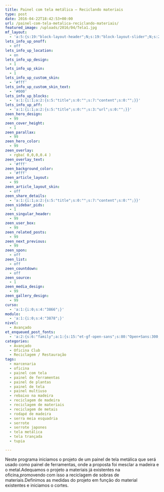 ```yaml
---
title: Painel com tela metálica – Reciclando materiais
type: post
date: 2016-04-22T18:42:53+00:00
url: /painel-com-tela-metalica-reciclando-materiais/
featured_image: /uploads/2016/04/Tela1.jpg
mf_layout:
  - 'a:5:{s:19:"block-layout-header";N;s:19:"block-layout-slider";N;s:22:"block-layout-structure";s:10:"full-width";s:25:"block-layout-left_sidebar";s:18:"users-page-sidebar";s:26:"block-layout-right_sidebar";s:18:"users-page-sidebar";}'
lets_info_up_onoff:
  - off
lets_info_up_location:
  - on
lets_info_up_design:
  - 1
lets_info_up_skin:
  - 1
lets_info_up_custom_skin:
  - '#fff'
lets_info_up_custom_skin_text:
  - '#000'
lets_info_up_blocks:
  - 'a:1:{i:1;a:2:{s:5:"title";s:0:"";s:7:"content";s:0:"";}}'
lets_info_up_aff:
  - 'a:1:{i:1;a:2:{s:5:"title";s:0:"";s:3:"url";s:0:"";}}'
zeen_hero_design:
  - 99
zeen_cover_height:
  - 1
zeen_parallax:
  - 99
zeen_hero_color:
  - 99
zeen_overlay:
  - rgba( 0,0,0,0.4 )
zeen_overlay_text:
  - '#fff'
zeen_background_color:
  - '#fff'
zeen_article_layout:
  - 99
zeen_article_layout_skin:
  - off
zeen_share_details:
  - 'a:1:{i:1;a:2:{s:5:"title";s:0:"";s:7:"content";s:0:"";}}'
zeen_sidebar_pids:
  - 1
zeen_singular_header:
  - 99
zeen_user_box:
  - 99
zeen_related_posts:
  - 99
zeen_next_previous:
  - 99
zeen_spon:
  - off
zeen_list:
  - off
zeen_countdown:
  - off
zeen_source:
  - 1
zeen_media_design:
  - 99
zeen_gallery_design:
  - 99
curso:
  - 'a:1:{i:0;s:4:"3866";}'
modulo:
  - 'a:1:{i:0;s:4:"3878";}'
nivel:
  - Avançado
et_enqueued_post_fonts:
  - 'a:2:{s:6:"family";a:1:{s:15:"et-gf-open-sans";s:80:"Open+Sans:300,300italic,regular,italic,600,600italic,700,700italic,800,800italic";}s:6:"subset";a:2:{i:0;s:5:"latin";i:1;s:9:"latin-ext";}}'
categories:
  - Avançado
  - Oficina Club
  - Reciclagem / Restauração
tags:
  - marcenaria
  - oficina
  - painel com tela
  - painel de ferramentas
  - painel de plantas
  - painel de tela
  - painel multiuso
  - rebaixo na madeira
  - reciclagem de madeira
  - reciclagem de materiais
  - reciclagem de metais
  - rodapé de madeira
  - serra meia esquadria
  - serrote
  - serrote japones
  - tela metálica
  - tela trançada
  - tupia

---
```

Neste programa iniciamos o projeto de um painel de tela metálica que será usado como painel de ferramentas, onde a proposta foi mesclar a madeira e o metal.Adequamos o projeto a materiais já existentes na oficina,promovendo com isso a reciclagem de sobras de materiais.Definimos as medidas do projeto em função do material existentes e iniciamos o cortes.